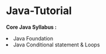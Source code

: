 # Java-Tutorial
<b>Core Java Syllabus : </b>
<li> Java Foundation </li>
<li> Java Conditional statement & Loops </li>
